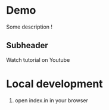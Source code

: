 # Demo

Some description !

## Subheader

Watch tutorial on Youtube

# Local development

1. open index.in in your browser

